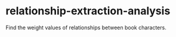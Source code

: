 # relationship-extraction-analysis
Find the weight values of relationships between book characters.
